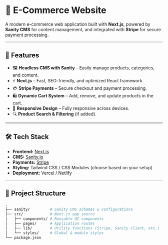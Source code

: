 # 🛒 E-Commerce Website  

A modern e-commerce web application built with **Next.js**, powered by **Sanity CMS** for content management, and integrated with **Stripe** for secure payment processing.  

---

## 🚀 Features  

- 🖼️ **Headless CMS with Sanity** – Easily manage products, categories, and content.  
- ⚡ **Next.js** – Fast, SEO-friendly, and optimized React framework.  
- 💳 **Stripe Payments** – Secure checkout and payment processing.  
- 🛍️ **Dynamic Cart System** – Add, remove, and update products in the cart.  
- 📱 **Responsive Design** – Fully responsive across devices.  
- 🔍 **Product Search & Filtering** (if added).  

---

## 🛠️ Tech Stack  

- **Frontend:** [Next.js](https://nextjs.org/)  
- **CMS:** [Sanity.io](https://www.sanity.io/)  
- **Payments:** [Stripe](https://stripe.com/)  
- **Styling:** Tailwind CSS / CSS Modules (choose based on your setup)  
- **Deployment:** Vercel / Netlify  

---

## 📂 Project Structure  

```bash
.
├── sanity/         # Sanity CMS schemas & configurations
├── src/            # Next.js app source
│   ├── components/ # Reusable UI components
│   ├── pages/      # Application routes
│   ├── lib/        # Utility functions (Stripe, Sanity client, etc.)
│   └── styles/     # Global & module styles
└── package.json
